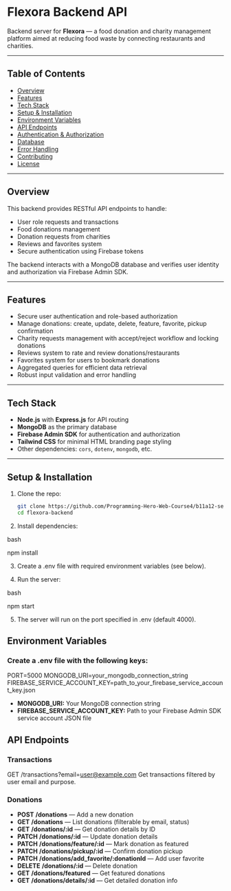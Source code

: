 # Flexora Backend API

Backend server for **Flexora** — a food donation and charity management platform aimed at reducing food waste by connecting restaurants and charities.

---

## Table of Contents

- [Overview](#overview)  
- [Features](#features)  
- [Tech Stack](#tech-stack)  
- [Setup & Installation](#setup--installation)  
- [Environment Variables](#environment-variables)  
- [API Endpoints](#api-endpoints)  
- [Authentication & Authorization](#authentication--authorization)  
- [Database](#database)  
- [Error Handling](#error-handling)  
- [Contributing](#contributing)  
- [License](#license)  

---

## Overview

This backend provides RESTful API endpoints to handle:

- User role requests and transactions  
- Food donations management  
- Donation requests from charities  
- Reviews and favorites system  
- Secure authentication using Firebase tokens  

The backend interacts with a MongoDB database and verifies user identity and authorization via Firebase Admin SDK.

---

## Features

- Secure user authentication and role-based authorization  
- Manage donations: create, update, delete, feature, favorite, pickup confirmation  
- Charity requests management with accept/reject workflow and locking donations  
- Reviews system to rate and review donations/restaurants  
- Favorites system for users to bookmark donations  
- Aggregated queries for efficient data retrieval  
- Robust input validation and error handling  

---

## Tech Stack

- **Node.js** with **Express.js** for API routing  
- **MongoDB** as the primary database  
- **Firebase Admin SDK** for authentication and authorization  
- **Tailwind CSS** for minimal HTML branding page styling  
- Other dependencies: `cors`, `dotenv`, `mongodb`, etc.

---

## Setup & Installation

1. Clone the repo:  
   ```bash
   git clone https://github.com/Programming-Hero-Web-Course4/b11a12-server-side-Helal366.git
   cd flexora-backend

2. Install dependencies:

bash

npm install

3. Create a .env file with required environment variables (see below).

4. Run the server:

bash

npm start

5. The server will run on the port specified in .env (default 4000).

## Environment Variables
### Create a .env file with the following keys:

PORT=5000
MONGODB_URI=your_mongodb_connection_string
FIREBASE_SERVICE_ACCOUNT_KEY=path_to_your_firebase_service_account_key.json

- **MONGODB_URI:** Your MongoDB connection string
- **FIREBASE_SERVICE_ACCOUNT_KEY:** Path to your Firebase Admin SDK service account JSON file

## API Endpoints
### Transactions

GET /transactions?email=user@example.com
Get transactions filtered by user email and purpose.

### Donations
- **POST** **/donations** — Add a new donation
- **GET** **/donations** — List donations (filterable by email, status)
- **GET** **/donations/:id** — Get donation details by ID
- **PATCH** **/donations/:id** — Update donation details
- **PATCH** **/donations/feature/:id** — Mark donation as featured
- **PATCH** **/donations/pickup/:id** — Confirm donation pickup
- **PATCH** **/donations/add_favorite/:donationId** — Add user favorite
- **DELETE** **/donations/:id** — Delete donation
- **GET** **/donations/featured** — Get featured donations
- **GET** **/donations/details/:id** — Get detailed donation info
